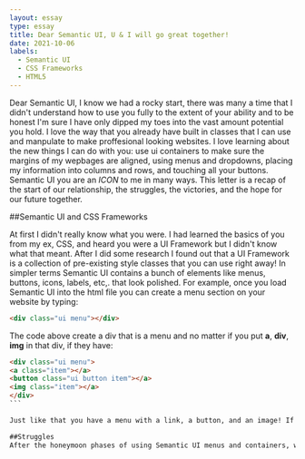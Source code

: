 ```yaml
---
layout: essay
type: essay
title: Dear Semantic UI, U & I will go great together!
date: 2021-10-06
labels:
  - Semantic UI
  - CSS Frameworks
  - HTML5
---
```


Dear Semantic UI, I know we had a rocky start, there was many a time that I didn't understand how to use you fully to the extent of your ability and to be honest I'm sure I have only dipped my toes into the vast amount potential you hold. I love the way that you already have built in classes that I can use and manpulate to make proffesional looking websites. I love learning about the new things I can do with you: use ui containers to make sure the margins of my wepbages are aligned, using menus and dropdowns, placing my information into columns and rows, and touching all your buttons. Semantic UI you are an *ICON* to me in many ways. This letter is a recap of the start of our relationship, the struggles, the victories, and the hope for our future together.

##Semantic UI and CSS Frameworks

At first I didn't really know what you were. I had learned the basics of you from my ex, CSS, and heard you were a UI Framework but I didn't know what that meant. After I did some research I found out that a UI Framework is a collection of pre-existing style classes that you can use right away! In simpler terms Semantic UI contains a bunch of elements like menus, buttons, icons, labels, etc,. that look polished. For example, once you load Semantic UI into the  html file you can create a menu section on your website by typing:

```html
<div class="ui menu"></div>
```
The code above create a div that is a menu and no matter if you put **a**, **div**, **img** in that div, if they have:

````html
<div class="ui menu">
<a class="item"></a>
<button class="ui button item"></a>
<img class="item"></a>
</div>
```

Just like that you have a menu with a link, a button, and an image! If you weren't using Semantic UI you would manually have to create a menu in the linked CSS style sheet. To be honest I had a hard time changing a list to a nav bar so when I found out that that there was an easy way to make elements that looked nicer than basic CSS it piqued my interest. In the code above the class for the button was "ui button item", since Semantic UI already has a style class for buttons (ui button) you can add that infront of "item" and the button will be aligned with the other items, as well as having the same padding and margins.

##Struggles
After the honeymoon phases of using Semantic UI menus and containers, when it was time to make a copy of a website I choose, I realized that I only knew a little bit about 
